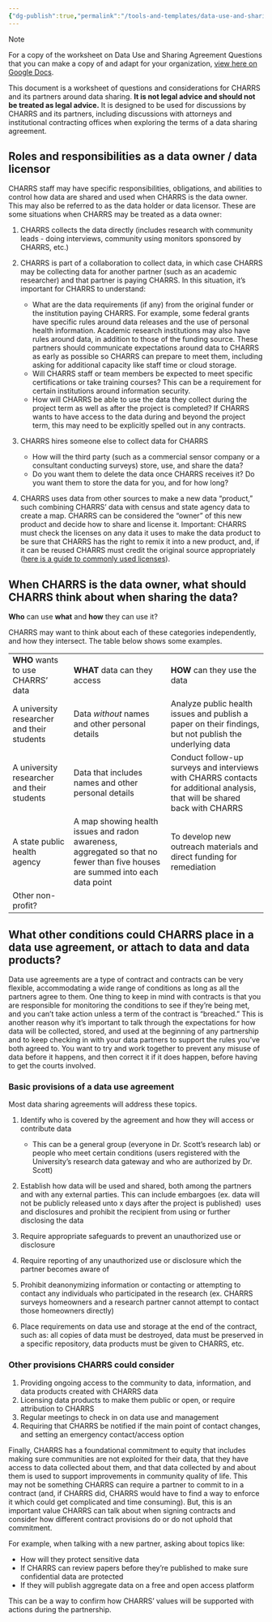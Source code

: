 ```yaml
---
{"dg-publish":true,"permalink":"/tools-and-templates/data-use-and-sharing-agreement-questions/","tags":["usage","dataco-ownership","accountability","research","datamanagement"]}
---
```



> [!NOTE]
> For a copy of the worksheet on Data Use and Sharing Agreement Questions that you can make a copy of and adapt for your organization, [view here on Google Docs](https://docs.google.com/document/d/10rGqq1zvqdXQQME7vzPtIo8SSeYuHG1yFygGZXVyyXw/edit?usp=sharing). 


This document is a worksheet of questions and considerations for CHARRS and its partners around data sharing. **It is not legal advice and should not be treated as legal advice.** It is designed to be used for discussions by CHARRS and its partners, including discussions with attorneys and institutional contracting offices when exploring the terms of a data sharing agreement. 

  
## Roles and responsibilities as a data owner / data licensor

CHARRS staff may have specific responsibilities, obligations, and abilities to control how data are shared and used when CHARRS is the data owner. This may also be referred to as the data holder or data licensor. These are some situations when CHARRS may be treated as a data owner:

1. CHARRS collects the data directly (includes research with community leads - doing interviews, community using monitors sponsored by CHARRS, etc.)
2. CHARRS is part of a collaboration to collect data, in which case CHARRS may be collecting data for another partner (such as an academic researcher) and that partner is paying CHARRS. In this situation, it’s important for CHARRS to understand:
	- What are the data requirements (if any) from the original funder or the institution paying CHARRS. For example, some federal grants have specific rules around data releases and the use of personal health information. Academic research institutions may also have rules around data, in addition to those of the funding source. These partners should communicate expectations around data to CHARRS as early as possible so CHARRS can prepare to meet them, including asking for additional capacity like staff time or cloud storage.
	- Will CHARRS staff or team members be expected to meet specific certifications or take training courses? This can be a requirement for certain institutions around information security.
	- How will CHARRS be able to use the data they collect during the project term as well as after the project is completed? If CHARRS wants to have access to the data during and beyond the project term, this may need to be explicitly spelled out in any contracts.

3.  CHARRS hires someone else to collect data for CHARRS
	- How will the third party (such as a commercial sensor company or a consultant conducting surveys) store, use, and share the data? 
	- Do you want them to delete the data once CHARRS receives it? Do you want them to store the data for you, and for how long?

4. CHARRS uses data from other sources to make a new data “product,” such combining CHARRS’ data with census and state agency data to create a map. CHARRS can be considered the “owner” of this new product and decide how to share and license it. Important: CHARRS must check the licenses on any data it uses to make the data product to be sure that CHARRS has the right to remix it into a new product, and, if it can be reused CHARRS must credit the original source appropriately ([here is a guide to commonly used licenses](https://creativecommons.org/share-your-work/cclicenses/)).


## When CHARRS is the data owner, what should CHARRS think about when sharing the data?

**Who** can use **what** and **how** they can use it?

CHARRS may want to think about each of these categories independently, and how they intersect. The table below shows some examples.

|                                            |                                                                                                                               |                                                                                                                             |
| ------------------------------------------ | ----------------------------------------------------------------------------------------------------------------------------- | --------------------------------------------------------------------------------------------------------------------------- |
| **WHO** wants to use CHARRS’ data          | **WHAT** data can they access                                                                                                 | **HOW** can they use the data                                                                                               |
| A university researcher and their students | Data *without* names and other personal details                                                                               | Analyze public health issues and publish a paper on their findings, but not publish the underlying data                     |
| A university researcher and their students | Data that includes names and other personal details                                                                           | Conduct follow-up surveys and interviews with CHARRS contacts for additional analysis, that will be shared back with CHARRS |
| A state public health agency               | A map showing health issues and radon awareness, aggregated so that no fewer than five houses are summed into each data point | To develop new outreach materials and direct funding for remediation                                                        |
| Other non-profit?                          |                                                                                                                               |                                                                                                                             |

  
  
## What other conditions could CHARRS place in a data use agreement, or attach to data and data products?

Data use agreements are a type of contract and contracts can be very flexible, accommodating a wide range of conditions as long as all the partners agree to them. One thing to keep in mind with contracts is that you are responsible for monitoring the conditions to see if they’re being met, and you can’t take action unless a term of the contract is “breached.” This is another reason why it’s important to talk through the expectations for how data will be collected, stored, and used at the beginning of any partnership and to keep checking in with your data partners to support the rules you’ve both agreed to. You want to try and work together to prevent any misuse of data before it happens, and then correct it if it does happen, before having to get the courts involved.


### Basic provisions of a data use agreement
Most data sharing agreements will address these topics.

1. Identify who is covered by the agreement and how they will access or contribute data
	- This can be a general group (everyone in Dr. Scott’s research lab) or people who meet certain conditions (users registered with the University’s research data gateway and who are authorized by Dr. Scott)

2.  Establish how data will be used and shared, both among the partners and with any external parties. This can include embargoes (ex. data will not be publicly released unto x days after the project is published)  uses and disclosures and prohibit the recipient from using or further disclosing the data

3. Require appropriate safeguards to prevent an unauthorized use or disclosure

4. Require reporting of any unauthorized use or disclosure which the partner becomes aware of

5. Prohibit deanonymizing information or contacting or attempting to contact any individuals who participated in the research (ex. CHARRS surveys homeowners and a research partner cannot attempt to contact those homeowners directly)

6. Place requirements on data use and storage at the end of the contract, such as: all copies of data must be destroyed, data must be preserved in a specific repository, data products must be given to CHARRS, etc.
  

### Other provisions CHARRS could consider 

1. Providing ongoing access to the community to data, information, and data products created with CHARRS data
2. Licensing data products to make them public or open, or require attribution to CHARRS
3. Regular meetings to check in on data use and management
4. Requiring that CHARRS be notified if the main point of contact changes, and setting an emergency contact/access option

Finally, CHARRS has a foundational commitment to equity that includes making sure communities are not exploited for their data, that they have access to data collected about them, and that data collected by and about them is used to support improvements in community quality of life. This may not be something CHARRS can require a partner to commit to in a contract (and, if CHARRS did, CHARRS would have to find a way to enforce it which could get complicated and time consuming). But, this is an important value CHARRS can talk about when signing contracts and consider how different contract provisions do or do not uphold that commitment. 


For example, when talking with a new partner, asking about topics like:

- How will they protect sensitive data
- If CHARRS can review papers before they’re published to make sure confidential data are protected
- If they will publish aggregate data on a free and open access platform

This can be a way to confirm how CHARRS’ values will be supported with actions during the partnership.

